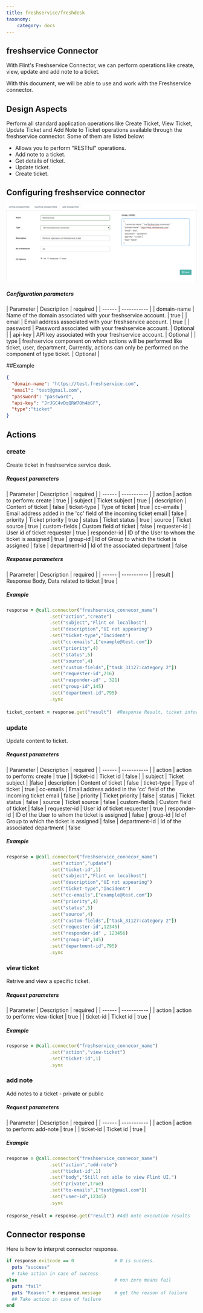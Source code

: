 ```yaml
---
title: freshservice/freshdesk
taxonomy:
    category: docs
---
```


## freshservice Connector

With Flint's Freshservice Connector, we can perform operations like create, view, update and add note to a ticket.

With this document, we will be able to use and work with the Freshservice connector.
## Design Aspects

Perform all standard application operations like Create Ticket, View Ticket, Update Ticket and Add Note to Ticket operations available through the freshservice connector. Some of them are listed below:

+ Allows you to perform "RESTful" operations.
+ Add note to a ticket.
+ Get details of ticket.
+ Update ticket.
+ Create ticket.

## Configuring freshservice connector

![add_freshservice_connector](add-freshservice-conn.png)

##### Configuration parameters

| Parameter | Description | required |
| ------ | ----------- |
| domain-name | Name of the domain associated with your freshservice account. | true |
| email | Email address associated with your freshservice account. | true |
| password  | Password associated with your freshservice account. | Optional |
| api-key | API key associated with your freshservice account. | Optional |
| type | freshservice component on which actions will be performed like ticket, user, department, Currently, actions can only be performed on the component of type ticket. | Optional |

##Example
``` json
{
  "domain-name": "https://test.freshservice.com",
  "email": "test@gmail.com",
  "password": "password",
  "api-key": "JrJGC4vDqQRW7Oh4bGF",
  "type":"ticket"
}

```

## Actions

### create
Create ticket in freshservice service desk.

##### Request parameters
| Parameter | Description | required |
| ------ | ----------- |
| action | action to perform: create | true |
| subject | Ticket subject | true |
| description | Content of ticket | false
| ticket-type | Type of ticket | true
| cc-emails | Email address added in the 'cc' field of the incoming ticket email | false
| priority | Ticket priority | true
| status | Ticket status | true
| source | Ticket source | true
| custom-fields | Custom field of ticket | false
| requester-id | User id of ticket requester | true
| responder-id | ID of the User to whom the ticket is assigned | true
| group-id | Id of Group to which the ticket is assigned | false
| department-id | Id of the associated department | false

##### Response parameters
| Parameter | Description | required |
| ------ | ----------- |
| result | Response Body, Data related to ticket | true |

##### Example
``` ruby
response = @call.connector("freshservice_connecor_name")
                .set("action","create")
                .set("subject","Flint on localhost")
                .set("description","UI not appearing")
                .set("ticket-type","Incident")
                .set("cc-emails",["example@test.com"])
                .set("priority",4)
                .set("status",5)
                .set("source",4)
                .set("custom-fields",["task_31127:category 2"])
                .set("requester-id",216)
                .set("responder-id" , 321)
                .set("group-id",145)
                .set("department-id",795)
                .sync

ticket_content = response.get("result")  #Response Result, ticket information from freshservice.
```


### update
Update content to ticket.

##### Request parameters
| Parameter | Description | required |
| ------ | ----------- |
| action | action to perform: create | true |
| ticket-id | Ticket id | false |
| subject | Ticket subject |  |false
| description | Content of ticket | false
| ticket-type | Type of ticket | true
| cc-emails | Email address added in the 'cc' field of the incoming ticket email | false
| priority | Ticket priority | false
| status | Ticket status | false
| source | Ticket source | false
| custom-fields | Custom field of ticket | false
| requester-id | User id of ticket requester | true
| responder-id | ID of the User to whom the ticket is assigned | false
| group-id | Id of Group to which the ticket is assigned | false
| department-id | Id of the associated department | false

##### Example
``` ruby
response = @call.connector("freshservice_connecor_name")
                .set("action","update")
                .set("ticket-id",1)
                .set("subject","Flint on localhost")
                .set("description","UI not appearing")
                .set("ticket-type","Incident")
                .set("cc-emails",["example@test.com"])
                .set("priority",4)
                .set("status",5)
                .set("source",4)
                .set("custom-fields",["task_31127:category 2"])
                .set("requester-id",12345)
                .set("responder-id" , 123456)
                .set("group-id",145)
                .set("department-id",795)
                .sync


```
### view ticket
Retrive and view a specific ticket.

##### Request parameters

| Parameter | Description | required |
| ------ | ----------- |
| action | action to perform: view-ticket | true |
| ticket-id | Ticket id | true |


##### Example
``` ruby
response = @call.connector("freshservice_connecor_name")
                .set("action","view-ticket")
                .set("ticket-id",1)
                .sync

```

### add note
Add notes to a ticket - private or public

##### Request parameters

| Parameter | Description | required |
| ------ | ----------- |
| action | action to perform: add-note | true |
| ticket-id | Ticket id | true |

##### Example
``` ruby
response = @call.connector("freshservice_connecor_name")
                .set("action","add-note")
                .set("ticket-id",1)
                .set("body","Still not able to view Flint UI.")         
                .set("private",true)
                .set("to-emails",["test@gmail.com"])
                .set("user-id",12345)
                .sync

response_result = response.get("result") #Add note execution results
```

## Connector response
Here is how to interpret connector response.
``` ruby
if response.exitcode == 0               # 0 is success.
  puts "success"
  # take action in case of success
else                                    # non zero means fail
  puts "fail"
  puts "Reason:" + response.message     # get the reason of failure
  ## Take action in case of failure
end

```
